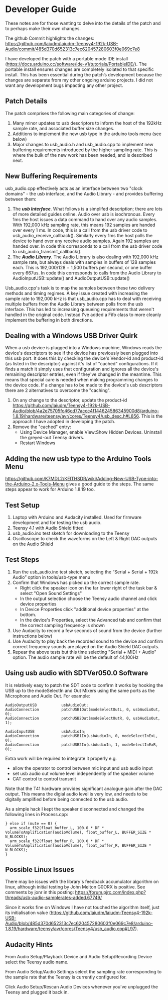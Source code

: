 # Developer Guide

These notes are for those wanting to delve into the details of the patch and to perhaps make their own changes.

The github Commit highlights the changes: https://github.com/laiudm/laiudm-Teensy4-192k-USB-Audio/commit/485d370d652313c7ec620457280603f0e069c7e8

I have developed the patch with a portable mode IDE install (https://docs.arduino.cc/software/ide-v1/tutorials/PortableIDE/). The portable install ensures changes are completely isolated to that specific install. This has been essential during the patch’s development because the changes are separate from my other ongoing arduino projects. I did not want any development bugs impacting any other project.

## Patch Details

The patch comprises the following main categories of change:

1. Many minor updates to usb descriptors to inform the host of the 192kHz sample rate, and associated buffer size changes.
1. Additions to implement the new usb type in the arduino tools menu (see below)
1. Major changes to usb_audio.h and usb_audio.cpp to implement new buffering requirements introduced by the higher sampling rate. This is where the bulk of the new work has been needed, and is described next.

## New Buffering Requirements

usb_audio.cpp effectively acts as an interface between two "clock domains" - the usb interface, and the Audio Library - and provides buffering between them:

1. The ***usb Interface***. What follows is a simplifed description; there are lots of more detailed guides online. Audio over usb is isochronous. Every 1ms the host issues a data command to hand over any audio samples. With 192,000 kHz sampling rate, this means 192 samples are handed over every 1 ms. In code, this is a call from the usb driver code to usb_audio_receive_callback(). Similarly every 1ms the host polls the device to hand over any receive audio samples. Again 192 samples are handed over. In code this corresponds to a call from the usb driver code to usb_audio_transmit_callback().
1. The ***Audio Library***. The Audio Library is also dealing with 192,000 kHz sample rate, but always deals with samples in buffers of 128 samples each. This is 192,000/128 = 1,500 buffers per second, or one buffer every 667us. In code this corresponds to calls from the Audio Library to AudioInputUSB::update() and AudioOutputUSB::update()

Usb_audio.cpp's task is to map the samples between these two delivery methods and timing regimes. A key issue created with increasing the sample rate to 192,000 kHz is that usb_audio.cpp has to deal with receiving multiple buffers from the Audio Library between polls from the usb interface. This has led to increasing queueing requirements that weren't handled in the original code. Instead I've added a Fifo class to more cleanly implement the buffering in both directions.

## Dealing with a Windows USB Driver Quirk

When a usb device is plugged into a Windows machine, Windows reads the device's descriptors to see if the device has previously been plugged into this usb port. It does this by checking the device's Vendor-id and product-id (as listed in the descriptor) against it's list of "cached" configurations. If it finds a match it simply uses that configuration and ignores all the device's remaining descriptor entries, even if they've changed in the meantime. This means that special care is needed when making programming changes to the device code. If a change has to be made to the device's usb descriptors there are 2 alternatives to overcome the "caching".

1. On any change to the descriptor, update the product-id https://github.com/laiudm/Teensy4-192k-USB-Audio/blob/4a2e75705fc46cd77accc4f144624586345900d8/arduino-1.8.19/hardware/teensy/avr/cores/Teensy4/usb_desc.h#L856. This is the approach I have adopted in developing the patch.
1. Remove the "cached" entry:
   - Using Device Manager, enable View:Show Hidden Devices. Uninstall the greyed-out Teensy drivers.
   - Restart Windows

## Adding the new usb type to the Arduino Tools Menu

https://github.com/K7MDL2/KEITHSDR/wiki/Adding-New-USB-Type-into-the-Arduino-2.x-Tools-Menu gives a good guide to the steps. The same steps appear to work for Arduino 1.8.19 too.

## Test Setup

1. Laptop with Arduino and Audacity installed. Used for firmware development and for testing the usb audio.
1. Teensy 4.1 with Audio Shield fitted
1. usb_audio.ino test sketch for downloading to the Teensy
1. Oscilloscope to check the waveforms on the Left & Right DAC outputs on the Audio Shield

## Test Steps

1. Run the usb_audio.ino test sketch, selecting the “Serial + Serial + 192k Audio” option in tools/usb-type menu
1. Confirm that Windows has picked up the correct sample rate.
   - Right click the speaker icon on the far lower right of the task bar & select "Open Sound Settings"
   - In the output selection choose the Teensy audio channel and click device properties
   - In Device Properties click "additional device properties" at the bottom.
   - In the device's Properties, select the Advanced tab and confirm that the correct sampling frequency is shown
1. Use Audacity to record a few seconds of sound from the device (further instructions below)
1. Use Audacity to play back the recorded sound to the device and confirm correct frequency sounds are played on the Audio Shield DAC outputs.
1. Repear the above tests but this time selecting "Serial + MIDI + Audio" option. The audio sample rate will be the default of 44,100Hz

## Using usb audio with SDTVer050.0 Software

It is relatively easy to patch the SDT code to confirm it works by hooking the USB up to the modeSelectIn and Out Mixers using the same ports as the Microphone and Audio Out. For example:

	AudioOutputUSB           usbAudioOut;
	AudioConnection          patchUSB1Out(modeSelectOutL, 0, usbAudioOut, 0);
	AudioConnection          patchUSB2Out(modeSelectOutR, 0, usbAudioOut, 1);

	AudioInputUSB            usbAudioIn;
	AudioConnection          patchUSB1In(usbAudioIn, 0, modeSelectInExL, 0);
	AudioConnection          patchUSB2In(usbAudioIn, 1, modeSelectInExR, 0);


Extra work will be required to integrate it properly e.g. 
- allow the operator to control between mic input and usb audio input
- set usb audio out volume level independently of the speaker volume
- CAT control to control transmit

Note that the T41 hardware provides significant analogue gain after the DAC output. This means the digial audio level is very low, and needs to be digitally amplified before being connected to the usb audio. 

As a simple hack I kept the speaker disconnected and changed the following lines in Process.cpp:

    } else if (mute == 0) {
      arm_scale_f32(float_buffer_L, 100.0 * DF * VolumeToAmplification(audioVolume), float_buffer_L, BUFFER_SIZE * N_BLOCKS);
      arm_scale_f32(float_buffer_R, 100.0 * DF * VolumeToAmplification(audioVolume), float_buffer_R, BUFFER_SIZE * N_BLOCKS);
    }
	
## Possible Linux Issues


There may be issues with the library's feedback accumulator algorithm on linux, although initial testing by John Melton G0ORX is positive. See comments by jonr in this posting: https://forum.pjrc.com/index.php?threads/usb-audio-samplerates-added.67749/


Since it works fine on Windows I have not touched the algorithm itself, just its initialisation value (https://github.com/laiudm/laiudm-Teensy4-192k-USB-Audio/blob/485d370d652313c7ec620457280603f0e069c7e8/arduino-1.8.19/hardware/teensy/avr/cores/Teensy4/usb_audio.cpp#L97).



## Audacity Hints

From Audio Setup/Playback Device and Audio Setup/Recording Device select the Teensy audio name.

From Audio Setup/Audio Settings select the sampling rate corresponding to the sample rate that the Teensy is currently configured for.

Click Audio Setup/Rescan Audio Devices whenever you've unplugged the Teensy and plugged it back in.



